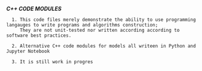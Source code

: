 ***C++ CODE MODULES***

      1. This code files merely demonstrate the ability to use programming langauges to write programs and algorithms construction;
         They are not unit-tested nor written according according to software best practices.

      2. Alternative C++ code modules for models all writeen in Python and Jupyter Notebook

      3. It is still work in progres
